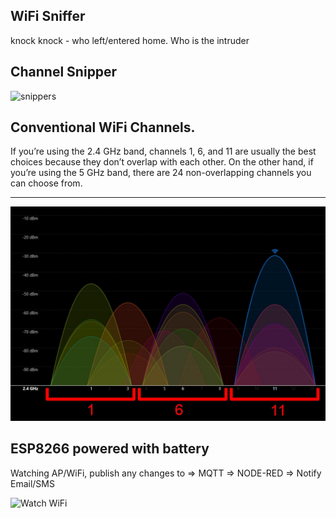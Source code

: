 ## WiFi Sniffer 
knock knock - who left/entered home. Who is the intruder

## Channel Snipper
![snippers](images/snipper.png)

## Conventional WiFi Channels. 
If you’re using the 2.4 GHz band, channels 1, 6, and 11 are usually the best choices because they don’t overlap with each other.  On the other hand, if you’re using the 5 GHz band, there are 24 non-overlapping channels you can choose from.  
<hr /> 

![WiFi](images/channels.png)

## ESP8266 powered with battery 
Watching AP/WiFi, publish any changes to => MQTT => NODE-RED => Notify Email/SMS


![Watch WiFi](images/esp8266-batt.png)

